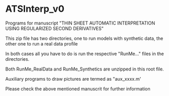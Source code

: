 # ATSInterp_v0
Programs for manuscript "THIN SHEET AUTOMATIC INTERPRETATION USING REGULARIZED SECOND DERIVATIVES"

This zip file has two directories, one to run models with synthetic data, the other one to run a real data profile

In both cases all you have to do is run the respective "RunMe..." files in the directories. 

Both RunMe_RealData and RunMe_Synthetics are unzipped in this root file.

Auxiliary programs to draw pictures are termed as "aux_xxxx.m'

Please check the above mentioned manuscrit for further information
